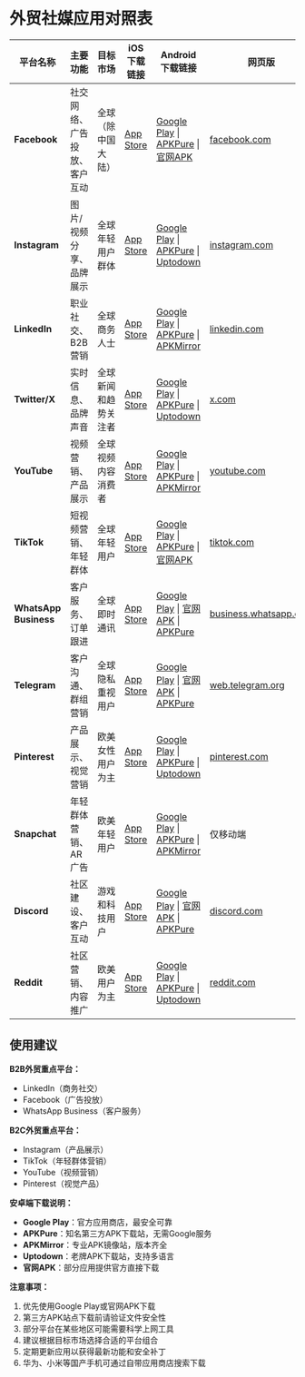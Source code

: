 # 外贸社媒应用对照表

| 平台名称 | 主要功能 | 目标市场 | iOS下载链接 | Android下载链接 | 网页版 |
|---------|---------|---------|------------|---------------|--------|
| **Facebook** | 社交网络、广告投放、客户互动 | 全球（除中国大陆） | [App Store](https://apps.apple.com/app/facebook/id284882215) | [Google Play](https://play.google.com/store/apps/details?id=com.facebook.katana) \| [APKPure](https://apkpure.com/facebook/com.facebook.katana) \| [官网APK](https://www.facebook.com/mobile) | [facebook.com](https://www.facebook.com) |
| **Instagram** | 图片/视频分享、品牌展示 | 全球年轻用户群体 | [App Store](https://apps.apple.com/app/instagram/id389801252) | [Google Play](https://play.google.com/store/apps/details?id=com.instagram.android) \| [APKPure](https://apkpure.com/instagram/com.instagram.android) \| [Uptodown](https://instagram.en.uptodown.com/android) | [instagram.com](https://www.instagram.com) |
| **LinkedIn** | 职业社交、B2B营销 | 全球商务人士 | [App Store](https://apps.apple.com/app/linkedin/id288429040) | [Google Play](https://play.google.com/store/apps/details?id=com.linkedin.android) \| [APKPure](https://apkpure.com/linkedin/com.linkedin.android) \| [APKMirror](https://www.apkmirror.com/apk/linkedin/) | [linkedin.com](https://www.linkedin.com) |
| **Twitter/X** | 实时信息、品牌声音 | 全球新闻和趋势关注者 | [App Store](https://apps.apple.com/app/x/id333903271) | [Google Play](https://play.google.com/store/apps/details?id=com.twitter.android) \| [APKPure](https://apkpure.com/x/com.twitter.android) \| [Uptodown](https://twitter.en.uptodown.com/android) | [x.com](https://www.x.com) |
| **YouTube** | 视频营销、产品展示 | 全球视频内容消费者 | [App Store](https://apps.apple.com/app/youtube/id544007664) | [Google Play](https://play.google.com/store/apps/details?id=com.google.android.youtube) \| [APKPure](https://apkpure.com/youtube/com.google.android.youtube) \| [APKMirror](https://www.apkmirror.com/apk/google-inc/youtube/) | [youtube.com](https://www.youtube.com) |
| **TikTok** | 短视频营销、年轻群体 | 全球年轻用户 | [App Store](https://apps.apple.com/app/tiktok/id835599320) | [Google Play](https://play.google.com/store/apps/details?id=com.zhiliaoapp.musically) \| [APKPure](https://apkpure.com/tiktok/com.zhiliaoapp.musically) \| [官网APK](https://www.tiktok.com/download) | [tiktok.com](https://www.tiktok.com) |
| **WhatsApp Business** | 客户服务、订单跟进 | 全球即时通讯 | [App Store](https://apps.apple.com/app/whatsapp-business/id1386412985) | [Google Play](https://play.google.com/store/apps/details?id=com.whatsapp.w4b) \| [官网APK](https://www.whatsapp.com/business/download) \| [APKPure](https://apkpure.com/whatsapp-business/com.whatsapp.w4b) | [business.whatsapp.com](https://business.whatsapp.com) |
| **Telegram** | 客户沟通、群组营销 | 全球隐私重视用户 | [App Store](https://apps.apple.com/app/telegram/id686449807) | [Google Play](https://play.google.com/store/apps/details?id=org.telegram.messenger) \| [官网APK](https://telegram.org/android) \| [APKPure](https://apkpure.com/telegram/org.telegram.messenger) | [web.telegram.org](https://web.telegram.org) |
| **Pinterest** | 产品展示、视觉营销 | 欧美女性用户为主 | [App Store](https://apps.apple.com/app/pinterest/id429047995) | [Google Play](https://play.google.com/store/apps/details?id=com.pinterest) \| [APKPure](https://apkpure.com/pinterest/com.pinterest) \| [Uptodown](https://pinterest.en.uptodown.com/android) | [pinterest.com](https://www.pinterest.com) |
| **Snapchat** | 年轻群体营销、AR广告 | 欧美年轻用户 | [App Store](https://apps.apple.com/app/snapchat/id447188370) | [Google Play](https://play.google.com/store/apps/details?id=com.snapchat.android) \| [APKPure](https://apkpure.com/snapchat/com.snapchat.android) \| [APKMirror](https://www.apkmirror.com/apk/snap-inc/snapchat/) | 仅移动端 |
| **Discord** | 社区建设、客户互动 | 游戏和科技用户 | [App Store](https://apps.apple.com/app/discord/id985746746) | [Google Play](https://play.google.com/store/apps/details?id=com.discord) \| [官网APK](https://discord.com/download) \| [APKPure](https://apkpure.com/discord-talk-video-chat/com.discord) | [discord.com](https://discord.com) |
| **Reddit** | 社区营销、内容推广 | 欧美用户为主 | [App Store](https://apps.apple.com/app/reddit/id1064216828) | [Google Play](https://play.google.com/store/apps/details?id=com.reddit.frontpage) \| [APKPure](https://apkpure.com/reddit/com.reddit.frontpage) \| [Uptodown](https://reddit.en.uptodown.com/android) | [reddit.com](https://www.reddit.com) |

## 使用建议

**B2B外贸重点平台：**
- LinkedIn（商务社交）
- Facebook（广告投放）
- WhatsApp Business（客户服务）

**B2C外贸重点平台：**
- Instagram（产品展示）
- TikTok（年轻群体营销）
- YouTube（视频营销）
- Pinterest（视觉产品）

**安卓端下载说明：**
- **Google Play**：官方应用商店，最安全可靠
- **APKPure**：知名第三方APK下载站，无需Google服务
- **APKMirror**：专业APK镜像站，版本齐全
- **Uptodown**：老牌APK下载站，支持多语言
- **官网APK**：部分应用提供官方直接下载

**注意事项：**
1. 优先使用Google Play或官网APK下载
2. 第三方APK站点下载前请验证文件安全性
3. 部分平台在某些地区可能需要科学上网工具
4. 建议根据目标市场选择合适的平台组合
5. 定期更新应用以获得最新功能和安全补丁
6. 华为、小米等国产手机可通过自带应用商店搜索下载
